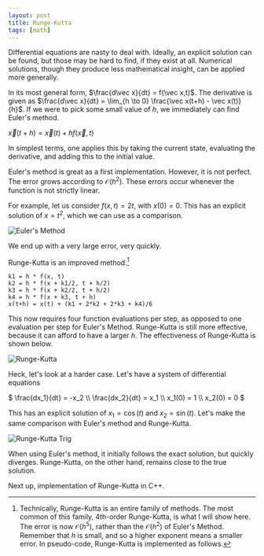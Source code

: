 ```yaml
---
layout: post
title: Runge-Kutta
tags: [math]
---
```


Differential equations are nasty to deal with.
Ideally, an explicit solution can be found,
  but those may be hard to find,
  if they exist at all.
Numerical solutions, though they produce less mathematical insight,
  can be applied more generally.

In its most general form,
  $\frac{d\vec x}{dt} = f(\vec x,t)$.
The derivative is given as $\frac{d\vec x}{dt} = \lim_{h \to 0} \frac{\vec x(t+h) - \vec x(t)}{h}$.
If we were to pick some small value of $h$, we immediately can find Euler's method.

$\vec x(t+h) = \vec x(t) + h f(\vec x,t)$

In simplest terms, one applies this by taking the current state,
  evaluating the derivative, and adding this to the initial value.

Euler's method is great as a first implementation.
However, it is not perfect.
The error grows according to $\mathcal{O}(h^2)$.
These errors occur whenever the function is not strictly linear.

For example, let us consider $f(x,t) = 2t$,
  with $x(0) = 0$.
This has an explicit solution of $x = t^2$,
  which we can use as a comparison.

![Euler's Method](/assets/math/eulers_method_x2.png)

We end up with a very large error, very quickly.

Runge-Kutta is an improved method.[^1]
[^1]: Technically, Runge-Kutta is an entire family of methods.  The most common of this family, 4th-order Runge-Kutta, is what I will show here.
The error is now $\mathcal{O}(h^5)$, rather than the $\mathcal{O}(h^2)$ of Euler's Method.
Remember that $h$ is small, and so a higher exponent means a smaller error.
In pseudo-code, Runge-Kutta is implemented as follows.

```
k1 = h * f(x, t)
k2 = h * f(x + k1/2, t + h/2)
k3 = h * f(x + k2/2, t + h/2)
k4 = h * f(x + k3, t + h)
x(t+h) = x(t) + (k1 + 2*k2 + 2*k3 + k4)/6
```

This now requires four function evaluations per step,
  as opposed to one evaluation per step for Euler's Method.
Runge-Kutta is still more effective, because it can afford to have a larger $h$.
The effectiveness of Runge-Kutta is shown below.

![Runge-Kutta](/assets/math/runge_kutta_x2.png)

Heck, let's look at a harder case.
Let's have a system of differential equations

$
\frac{dx_1}{dt} = -x_2 \\\\
\frac{dx_2}{dt} = x_1 \\\\
x_1(0) = 1 \\\\
x_2(0) = 0
$

This has an explicit solution of $x_1 = \cos(t)$ and $x_2 = \sin(t)$.
Let's make the same comparison with Euler's method and Runge-Kutta.

![Runge-Kutta Trig](/assets/math/runge_kutta_trig.png)

When using Euler's method, it initially follows the exact solution,
  but quickly diverges.
Runge-Kutta, on the other hand, remains close to the true solution.

Next up, implementation of Runge-Kutta in C++.